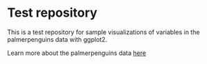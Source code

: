 # Test repository

This is a test repository for sample visualizations of variables in the palmerpenguins data with ggplot2.


Learn more about the palmerpenguins data [here](https://allisonhorst.github.io/palmerpenguins/)


